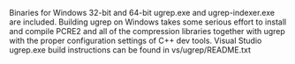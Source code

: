 Binaries for Windows 32-bit and 64-bit ugrep.exe and ugrep-indexer.exe are
included.  Building ugrep on Windows takes some serious effort to install and
compile PCRE2 and all of the compression libraries together with ugrep with the
proper configuration settings of C++ dev tools.  Visual Studio ugrep.exe build
instructions can be found in vs/ugrep/README.txt
